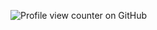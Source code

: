 
![Profile view counter on GitHub](https://komarev.com/ghpvc/?username=tejaingit-0311)
<!---
tejaingit-0311/tejaingit-0311 is a ✨ special ✨ repository because its `README.md` (this file) appears on your GitHub profile.
You can click the Preview link to take a look at your changes.
--->
